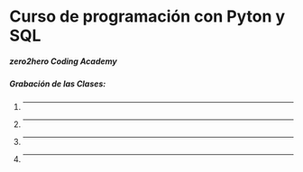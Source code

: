 # Curso de programación con Pyton y SQL
##### zero2hero Coding Academy

##### Grabación de las Clases:
1. ---
2. ---
3. ---
4. ---
